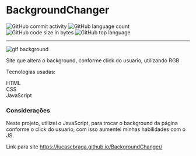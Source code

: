# BackgroundChanger

![GitHub commit activity](https://img.shields.io/github/commit-activity/m/LucasCBraga/BackgroundChanger?style=for-the-badge)
![GitHub language count](https://img.shields.io/github/languages/count/LucasCBraga/BackgroundChanger?style=for-the-badge)
![GitHub code size in bytes](https://img.shields.io/github/languages/code-size/LucasCBraga/BackgroundChanger?style=for-the-badge)
![GitHub top language](https://img.shields.io/github/languages/top/LucasCBraga/BackgroundChanger?style=for-the-badge)

<hr>

![gif background](https://user-images.githubusercontent.com/113993228/200025456-1564be2c-3935-4de1-8cda-cdf160fee48a.gif)



Site que altera o background, conforme click do usuario, utilizando RGB

Tecnologias usadas:

HTML <br/>
CSS <br/>
JavaScript


### Considerações

Neste projeto, utilizei o JavaScript, para trocar o background da página conforme o click do usuario,
com isso aumentei minhas habilidades com o JS.

Link para site
https://lucascbraga.github.io/BackgroundChanger/
